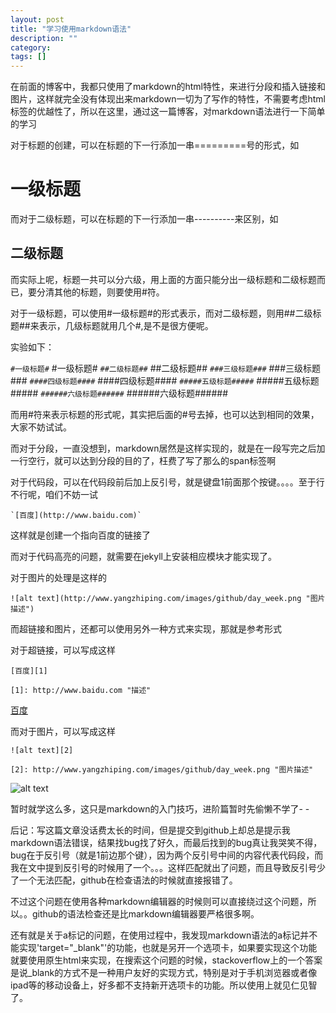 ```yaml
---
layout: post
title: "学习使用markdown语法"
description: ""
category: 
tags: []
---
```

在前面的博客中，我都只使用了markdown的html特性，来进行分段和插入链接和图片，这样就完全没有体现出来markdown一切为了写作的特性，不需要考虑html标签的优越性了，所以在这里，通过这一篇博客，对markdown语法进行一下简单的学习

对于标题的创建，可以在标题的下一行添加一串=========号的形式，如

一级标题
===============================
而对于二级标题，可以在标题的下一行添加一串----------来区别，如

二级标题
----------------------
而实际上呢，标题一共可以分六级，用上面的方面只能分出一级标题和二级标题而已，要分清其他的标题，则要使用#符。

对于一级标题，可以使用#一级标题#的形式表示，而对二级标题，则用##二级标题##来表示，几级标题就用几个#,是不是很方便呢。

实验如下：

`#一级标题#`
#一级标题#
`##二级标题##`
##二级标题##
`###三级标题###`
###三级标题###
`####四级标题####`
####四级标题####
`#####五级标题#####`
#####五级标题#####
`######六级标题######`
######六级标题######

而用#符来表示标题的形式呢，其实把后面的#号去掉，也可以达到相同的效果，大家不妨试试。

而对于分段，一直没想到，markdown居然是这样实现的，就是在一段写完之后加一行空行，就可以达到分段的目的了，枉费了写了那么的span标签啊

对于代码段，可以在代码段前后加上反引号，就是键盘1前面那个按键。。。。至于行不行呢，咱们不妨一试

    `[百度](http://www.baidu.com)`
    
这样就是创建一个指向百度的链接了

而对于代码高亮的问题，就需要在jekyll上安装相应模块才能实现了。

对于图片的处理是这样的

`![alt text](http://www.yangzhiping.com/images/github/day_week.png "图片描述")`

而超链接和图片，还都可以使用另外一种方式来实现，那就是参考形式

对于超链接，可以写成这样

`[百度][1]`

`[1]: http://www.baidu.com "描述"`

[百度][1]

而对于图片，可以写成这样

`![alt text][2]`

`[2]: http://www.yangzhiping.com/images/github/day_week.png "图片描述"`

![alt text][2]

[1]: http://www.baidu.com "描述"
[2]: http://www.yangzhiping.com/images/github/day_week.png "图片描述"


暂时就学这么多，这只是markdown的入门技巧，进阶篇暂时先偷懒不学了- -

后记：写这篇文章没话费太长的时间，但是提交到github上却总是提示我markdown语法错误，结果找bug找了好久，而最后找到的bug真让我哭笑不得，bug在于反引号（就是1前边那个键），因为两个反引号中间的内容代表代码段，而我在文中提到反引号的时候用了一个。。。这样匹配就出了问题，而且导致反引号少了一个无法匹配，github在检查语法的时候就直接报错了。

不过这个问题在使用各种markdown编辑器的时候则可以直接绕过这个问题，所以。。github的语法检查还是比markdown编辑器要严格很多啊。

还有就是关于a标记的问题，在使用过程中，我发现markdown语法的a标记并不能实现'target="_blank"'的功能，也就是另开一个选项卡，如果要实现这个功能就要使用原生html来实现，在搜索这个问题的时候，stackoverflow上的一个答案是说_blank的方式不是一种用户友好的实现方式，特别是对于手机浏览器或者像ipad等的移动设备上，好多都不支持新开选项卡的功能。所以使用上就见仁见智了。



